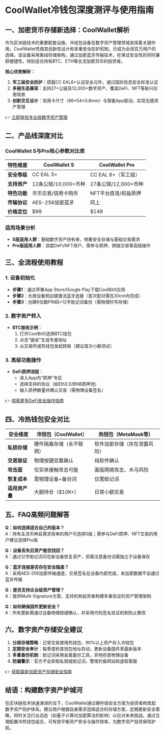 # CoolWallet冷钱包深度测评与使用指南

## 一、加密货币存储新选择：CoolWallet解析

作为区块链技术的重要配套设施，冷钱包设备在数字资产管理领域发挥着关键作用。CoolWallet凭借其创新性设计和多重安全防护机制，已成为全球百万用户的选择。该设备采用离线存储架构，通过加密蓝牙传输技术，在保证安全性的同时兼顾便捷性，特别适合持有BTC、ETH等主流加密货币的投资者。

**核心优势解析：**
1. **军工级安全防护**：搭载CC EAL6+认证安全元件，通过国际信息安全标准认证
2. **多链生态兼容**：支持27+公链及12,000+数字资产，覆盖DeFi、NFT等新兴应用场景
3. **创新交互设计**：信用卡尺寸（86×54×0.8mm）与智能App联动，实现无缝资产管理

👉 [立即体验专业级数字资产管理](https://bit.ly/okx_welcome)

## 二、产品线深度对比

### CoolWallet S与Pro核心参数对比表

| 特性维度       | CoolWallet S          | CoolWallet Pro                |
|----------------|-----------------------|-------------------------------|
| **安全等级**   | CC EAL 5+             | CC EAL 6+（军工级）           |
| **支持资产**   | 12条公链/10,000+币种  | 27条公链/12,000+币种          |
| **特色功能**   | 币币交易/信用卡购币   | NFT平台直连/权益质押          |
| **传输协议**   | AES-256加密蓝牙       | 同上                          |
| **价格定位**   | $99                   | $149                          |

### 适用场景分析
- **S版适用人群**：基础数字资产持有者，侧重安全存储与基础交易需求
- **Pro版适用人群**：深度DeFi/NFT用户，需参与质押、跨链交易等高级操作

## 三、全流程使用教程

### 1. 设备初始化
- **步骤1**：通过苹果App Store/Google Play下载CoolBitX应用
- **步骤2**：长按设备侧边键激活蓝牙连接（首次配对需在30cm内完成）
- **步骤3**：创建6位数PIN码+12字助记词备份（需物理抄写存储）

### 2. 数字资产转入
- **BTC接收示例**：
  1. 打开CoolBitX选择BTC钱包
  2. 点击"接收"生成专属地址
  3. 从交易所或热钱包发起转账（建议首次小额测试）

### 3. 高级功能操作
- **DeFi质押流程**：
  - 进入App内"质押"专区
  - 选择支持的协议（如Eth2.0/BNB质押池）
  - 输入质押数量并确认交易（需物理设备签名）

👉 [探索更多DeFi安全操作指南](https://bit.ly/okx_welcome)

## 四、冷热钱包安全对比

| 安全维度       | 冷钱包（CoolWallet）          | 热钱包（MetaMask等）        |
|----------------|-------------------------------|-----------------------------|
| **私钥存储**   | 硬件隔离存储（永不联网）      | 软件加密存储（存在泄露风险） |
| **交易验证**   | 物理按键双重确认             | 纯软件确认                  |
| **攻击面**     | 仅实体接触攻击可能           | 面临网络攻击、木马风险      |
| **恢复成本**   | 需物理设备+备份词            | 仅需助记词                  |
| **适用资产量** | 大额持仓（$10K+）           | 日常小额交易                |

## 五、FAQ高频问题解答

**Q：如何选择适合自己的版本？**  
A：持有主流币种且需求简单的用户可选择S版；需参与DeFi质押、NFT交易的用户建议选择Pro版

**Q：设备丢失后资产能否找回？**  
A：通过12字助记词可在新设备恢复资产，但需注意备份词需独立于设备保存

**Q：蓝牙连接是否存在安全隐患？**  
A：采用AES-256加密传输通道，交易签名在设备内部完成，未加密数据不会通过蓝牙传输

**Q：是否支持企业级资产管理？**  
A：提供Multi-Signature方案，支持机构投资者构建多重验证的资产管理架构

**Q：如何确保固件更新安全？**  
A：所有更新需通过设备物理按键确认，并采用代码签名验证机制防止篡改

## 六、数字资产存储安全建议

1. **分层存储策略**：日常交易使用热钱包，90%以上资产存入冷钱包
2. **定期安全审计**：每季度检查钱包地址异动，更新设备固件至最新版本
3. **多重备份机制**：助记词采用金属备份工具，异地存放物理设备
4. **防骗警示**：官方不会索取私钥或助记词，警惕钓鱼网站和虚假客服

👉 [获取最新加密资产存储安全指南](https://bit.ly/okx_welcome)

## 结语：构建数字资产护城河

在区块链技术快速演进的当下，CoolWallet通过硬件级安全方案为投资者构筑起数字资产防护体系。建议用户根据自身需求选择适合的存储方案，定期更新安全策略，同时关注行业动态（如量子计算对加密算法的影响）以应对未来挑战。通过合理配置冷热钱包组合，可有效平衡资产安全与操作效率，为数字资产投资保驾护航。